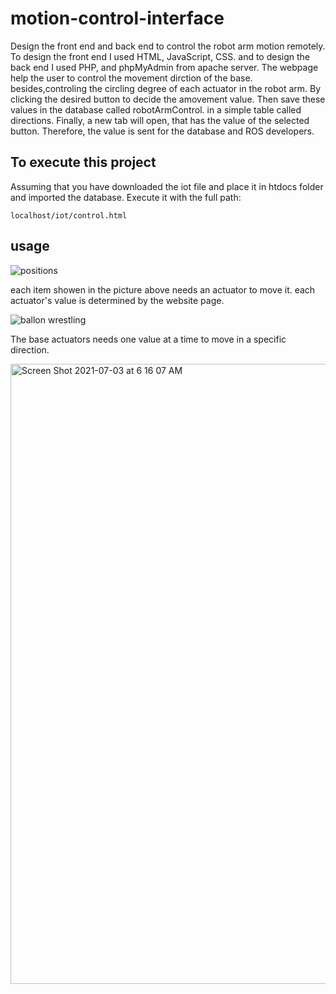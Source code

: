 # motion-control-interface
Design the front end and back end to control the robot arm motion remotely. To design the front end I used HTML, JavaScript, CSS. and to design the back end I used PHP, and phpMyAdmin from apache server. The webpage help the user to control the movement dirction of the base. besides,controling the circling degree of each actuator in the robot arm. By clicking the desired button to decide the amovement value. Then save these values in the database called robotArmControl. in a simple table called directions. Finally, a new tab will open, that has the value of the selected button. Therefore, the value is sent for the database and ROS developers.

## To execute this project 
Assuming that you have downloaded the iot file and place it in htdocs folder and imported the database. Execute it with the full path: 

    localhost/iot/control.html
      
## usage 

![positions](https://user-images.githubusercontent.com/85841915/123663554-2e85ec00-d83f-11eb-8cb9-4a1dd5685a00.png)

each item showen in the picture above needs an actuator to move it. each actuator's value is determined by the website page.

![ballon wrestling](https://user-images.githubusercontent.com/85841915/124341417-e65f2480-dbc4-11eb-9328-4ea3d6d1a610.jpg)

The base actuators needs one value at a time to move in a specific direction.

<img width="992" alt="Screen Shot 2021-07-03 at 6 16 07 AM" src="https://user-images.githubusercontent.com/85841915/124341603-338fc600-dbc6-11eb-987d-1d4976b46dce.png">

